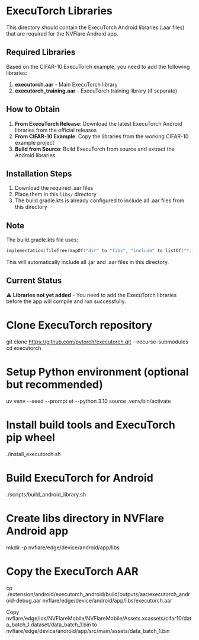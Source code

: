 # ExecuTorch Libraries

This directory should contain the ExecuTorch Android libraries (.aar files) that are required for the NVFlare Android app.

## Required Libraries

Based on the CIFAR-10 ExecuTorch example, you need to add the following libraries:

1. **executorch.aar** - Main ExecuTorch library
2. **executorch_training.aar** - ExecuTorch training library (if separate)

## How to Obtain

1. **From ExecuTorch Release**: Download the latest ExecuTorch Android libraries from the official releases
2. **From CIFAR-10 Example**: Copy the libraries from the working CIFAR-10 example project
3. **Build from Source**: Build ExecuTorch from source and extract the Android libraries

## Installation Steps

1. Download the required .aar files
2. Place them in this `libs/` directory
3. The build.gradle.kts is already configured to include all .aar files from this directory

## Note

The build.gradle.kts file uses:
```kotlin
implementation(fileTree(mapOf("dir" to "libs", "include" to listOf("*.jar", "*.aar"))))
```

This will automatically include all .jar and .aar files in this directory.

## Current Status

⚠️ **Libraries not yet added** - You need to add the ExecuTorch libraries before the app will compile and run successfully.

# Clone ExecuTorch repository
git clone https://github.com/pytorch/executorch.git --recurse-submodules
cd executorch

# Setup Python environment (optional but recommended)
uv venv --seed --prompt et --python 3.10
source .venv/bin/activate

# Install build tools and ExecuTorch pip wheel
./install_executorch.sh

# Build ExecuTorch for Android
./scripts/build_android_library.sh

# Create libs directory in NVFlare Android app
mkdir -p nvflare/edge/device/android/app/libs

# Copy the ExecuTorch AAR
cp ./extension/android/executorch_android/build/outputs/aar/executorch_android-debug.aar nvflare/edge/device/android/app/libs/executorch.aar

Copy nvflare/edge/ios/NVFlareMobile/NVFlareMobile/Assets.xcassets/cifar10/data_batch_1.dataset/data_batch_1.bin to nvflare/edge/device/android/app/src/main/assets/data_batch_1.bin

